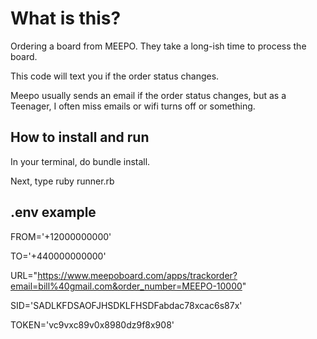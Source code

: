 # What is this?
Ordering a board from MEEPO. They take a long-ish time to process the board. 

This code will text you if the order status changes. 

Meepo usually sends an email if the order status changes, but as a Teenager, I often miss emails or wifi turns off or something.

## How to install and run
In your terminal, do bundle install.

Next, type ruby runner.rb

## .env example

FROM='+12000000000'

TO='+440000000000'

URL="https://www.meepoboard.com/apps/trackorder?email=bill%40gmail.com&order_number=MEEPO-10000"

SID='SADLKFDSAOFJHSDKLFHSDFabdac78xcac6s87x'

TOKEN='vc9vxc89v0x8980dz9f8x908'
